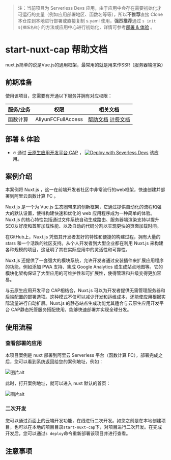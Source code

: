 
> 注：当前项目为 Serverless Devs 应用，由于应用中会存在需要初始化才可运行的变量（例如应用部署地区、函数名等等），所以**不推荐**直接 Clone 本仓库到本地进行部署或直接复制 s.yaml 使用，**强烈推荐**通过 `s init ${模版名称}` 的方法或应用中心进行初始化，详情可参考[部署 & 体验](#部署--体验) 。

# start-nuxt-cap 帮助文档

<description>

nuxt.js简单的说是Vue.js的通用框架，最常用的就是用来作SSR（服务器端渲染）

</description>




## 前期准备

使用该项目，您需要有开通以下服务并拥有对应权限：

<service>



| 服务/业务 |  权限  | 相关文档 |
| --- |  --- | --- |
| 函数计算 |  AliyunFCFullAccess | [帮助文档](https://help.aliyun.com/product/2508973.html) [计费文档](https://help.aliyun.com/document_detail/2512928.html) |

</service>

<remark>



</remark>

<disclaimers>



</disclaimers>

## 部署 & 体验

<appcenter>
   
- :fire: 通过 [云原生应用开发平台 CAP](https://devs.console.aliyun.com/applications/create?template=start-nuxt-cap) ，
  [![Deploy with Severless Devs](https://img.alicdn.com/imgextra/i1/O1CN01w5RFbX1v45s8TIXPz_!!6000000006118-55-tps-95-28.svg)](https://devs.console.aliyun.com/applications/create?template=start-nuxt-cap) 该应用。
   
</appcenter>


## 案例介绍

<appdetail id="flushContent">

本案例将 Nuxt.js ，这一在前端开发者社区中非常流行的web框架，快速创建并部署到阿里云函数计算 FC 。

Nuxt.js 是一个为 Vue.js 生态圈带来的创新框架，它通过提供自动化的流程和强大的默认设置，使得构建快速和优化的 web 应用程序成为一种简单的体验。Nuxt.js 的核心特性包括通过文件系统自动生成路由、服务器端渲染支持以提升SEO友好度和首屏加载性能、以及自动的代码分割以实现更快的页面加载时间。

在GitHub上，Nuxt.js 凭借其开发者友好的特性和便捷的构建过程，拥有大量的 stars 和一个活跌的社区支持。从个人开发者到大型企业都在利用 Nuxt.js 来构建各种规模的项目，这证明了其在实际应用中的灵活性和可靠性。

Nuxt.js 还提供了一套强大的模块系统，允许开发者通过安装插件来扩展应用程序的功能，例如添加 PWA 支持、集成 Google Analytics 或生成站点地图等。它的模块化架构保证了大型应用的可维护性和可扩展性，使得管理和升级变得更加容易。

与云原生应用开发平台 CAP相结合，Nuxt.js 可以为开发者提供无需管理服务器和后端配置的部署选项。这种模式不仅可以减少开发和运维成本，还能使应用根据实际流量进行自动扩展。Nuxt.js 的静态站点生成功能尤其适合与云原生应用开发平台 CAP静态托管服务搭配使用，能够快速部署并实现全球分发。

</appdetail>

## 使用流程

<usedetail id="flushContent">

### 查看部署的应用
本项目案例是 nuxt 部署到阿里云 Serverless 平台（函数计算 FC），部署完成之后，您可以看到系统返回给您的案例地址，例如：

![图片alt](https://img.alicdn.com/imgextra/i1/O1CN01rBUqnl1UK8JKS7opn_!!6000000002498-0-tps-1102-336.jpg)

此时，打开案例地址，就可以进入 nuxt 默认的首页：

![图片alt](https://img.alicdn.com/imgextra/i3/O1CN01ygZ6b01ihrQwrtS76_!!6000000004445-0-tps-2014-926.jpg)

### 二次开发
您可以通过页面上的云端开发功能，在线进行二次开发。如您之前是在本地创建项目，也可以在本地的项目目录`start-nuxt-cap`下，对项目进行二次开发。在完成开发后，您可以通过`s deploy`命令重新部署该项目并进行查看。

</usedetail>

## 注意事项

<matters id="flushContent">
</matters>
